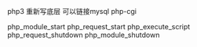 php3
重新写底层
可以链接mysql
php-cgi

php_module_start
php_request_start
php_execute_script
php_request_shutdown
php_module_shutdown


